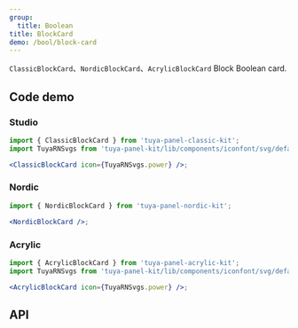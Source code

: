 ```yaml
---
group:
  title: Boolean
title: BlockCard
demo: /bool/block-card
---
```


<Desc>

`ClassicBlockCard`、`NordicBlockCard`、`AcrylicBlockCard` Block Boolean card.

</Desc>

## Code demo

### Studio

```jsx
import { ClassicBlockCard } from 'tuya-panel-classic-kit';
import TuyaRNSvgs from 'tuya-panel-kit/lib/components/iconfont/svg/defaultSvg';

<ClassicBlockCard icon={TuyaRNSvgs.power} />;
```

### Nordic

```jsx
import { NordicBlockCard } from 'tuya-panel-nordic-kit';

<NordicBlockCard />;
```

### Acrylic

```jsx
import { AcrylicBlockCard } from 'tuya-panel-acrylic-kit';
import TuyaRNSvgs from 'tuya-panel-kit/lib/components/iconfont/svg/defaultSvg';

<AcrylicBlockCard icon={TuyaRNSvgs.power} />;
```

## API
